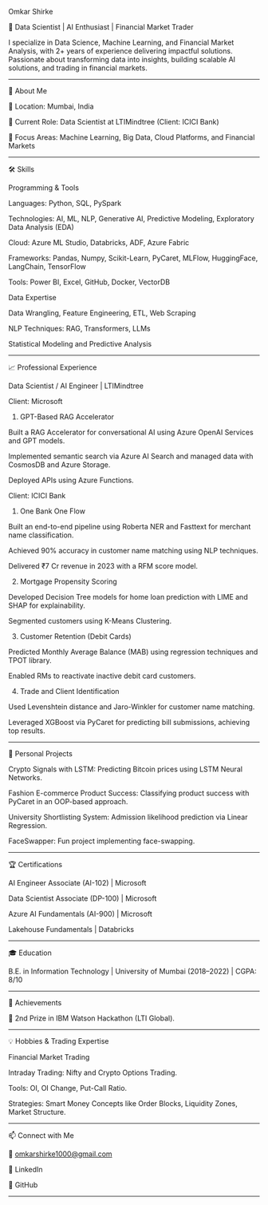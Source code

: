 
Omkar Shirke

🚀 Data Scientist | AI Enthusiast | Financial Market Trader

I specialize in Data Science, Machine Learning, and Financial Market Analysis, with 2+ years of experience delivering impactful solutions. Passionate about transforming data into insights, building scalable AI solutions, and trading in financial markets.


---

🌟 About Me

📍 Location: Mumbai, India

💼 Current Role: Data Scientist at LTIMindtree (Client: ICICI Bank)

🌱 Focus Areas: Machine Learning, Big Data, Cloud Platforms, and Financial Markets



---

🛠 Skills

Programming & Tools

Languages: Python, SQL, PySpark

Technologies: AI, ML, NLP, Generative AI, Predictive Modeling, Exploratory Data Analysis (EDA)

Cloud: Azure ML Studio, Databricks, ADF, Azure Fabric

Frameworks: Pandas, Numpy, Scikit-Learn, PyCaret, MLFlow, HuggingFace, LangChain, TensorFlow

Tools: Power BI, Excel, GitHub, Docker, VectorDB


Data Expertise

Data Wrangling, Feature Engineering, ETL, Web Scraping

NLP Techniques: RAG, Transformers, LLMs

Statistical Modeling and Predictive Analysis



---

📈 Professional Experience

Data Scientist / AI Engineer | LTIMindtree

Client: Microsoft

1. GPT-Based RAG Accelerator

Built a RAG Accelerator for conversational AI using Azure OpenAI Services and GPT models.

Implemented semantic search via Azure AI Search and managed data with CosmosDB and Azure Storage.

Deployed APIs using Azure Functions.




Client: ICICI Bank

1. One Bank One Flow

Built an end-to-end pipeline using Roberta NER and Fasttext for merchant name classification.

Achieved 90% accuracy in customer name matching using NLP techniques.

Delivered ₹7 Cr revenue in 2023 with a RFM score model.



2. Mortgage Propensity Scoring

Developed Decision Tree models for home loan prediction with LIME and SHAP for explainability.

Segmented customers using K-Means Clustering.



3. Customer Retention (Debit Cards)

Predicted Monthly Average Balance (MAB) using regression techniques and TPOT library.

Enabled RMs to reactivate inactive debit card customers.



4. Trade and Client Identification

Used Levenshtein distance and Jaro-Winkler for customer name matching.

Leveraged XGBoost via PyCaret for predicting bill submissions, achieving top results.





---

📂 Personal Projects

Crypto Signals with LSTM: Predicting Bitcoin prices using LSTM Neural Networks.

Fashion E-commerce Product Success: Classifying product success with PyCaret in an OOP-based approach.

University Shortlisting System: Admission likelihood prediction via Linear Regression.

FaceSwapper: Fun project implementing face-swapping.



---

🏆 Certifications

AI Engineer Associate (AI-102) | Microsoft

Data Scientist Associate (DP-100) | Microsoft

Azure AI Fundamentals (AI-900) | Microsoft

Lakehouse Fundamentals | Databricks



---

🎓 Education

B.E. in Information Technology | University of Mumbai (2018–2022) | CGPA: 8/10



---

💼 Achievements

🏅 2nd Prize in IBM Watson Hackathon (LTI Global).



---

💡 Hobbies & Trading Expertise

Financial Market Trading

Intraday Trading: Nifty and Crypto Options Trading.

Tools: OI, OI Change, Put-Call Ratio.

Strategies: Smart Money Concepts like Order Blocks, Liquidity Zones, Market Structure.



---

📫 Connect with Me

📧 omkarshirke1000@gmail.com

💼 LinkedIn

🐙 GitHub



---

